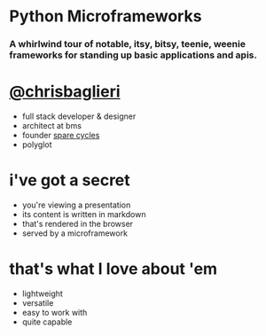 <!SLIDE>

# Python Microframeworks
### A whirlwind tour of notable, itsy, bitsy, teenie, weenie frameworks for standing up basic applications and apis.

<!SLIDE bullets incremental transition=fade>

# [@chrisbaglieri](http://twitter.com/chrisbaglieri)

* full stack developer & designer
* architect at bms
* founder [spare cycles](http://findsparecycles.com/)
* polyglot

<!SLIDE bullets incremental transition=fade>

# i've got a secret

* you're viewing a presentation
* its content is written in markdown
* that's rendered in the browser
* served by a microframework

<!SLIDE bullets incremental transition=fade>

# that's what I love about 'em

* lightweight
* versatile
* easy to work with
* quite capable